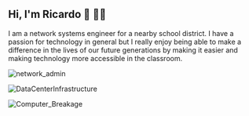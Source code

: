 ## Hi, I'm Ricardo 👋 🧑‍💻
I am a network systems engineer for a nearby school district. I have a passion for technology in general but I really enjoy being able to make a difference in the lives of our future generations by making it easier and making technology more accessible in the classroom. 

![network_admin](https://github.com/user-attachments/assets/946d258a-1b53-41a0-9f1f-4fd7bf95ecd7)

![DataCenterInfrastructure](https://github.com/user-attachments/assets/1f0331da-4c26-4049-83b6-a51ad19bb35f)

![Computer_Breakage](https://github.com/user-attachments/assets/15acb606-e4d4-4307-b087-3be7d21bc59f)




<!--
**rsal77/rsal77** is a ✨ _special_ ✨ repository because its `README.md` (this file) appears on your GitHub profile.

Here are some ideas to get you started:

- 🔭 I’m currently working on ...
- 🌱 I’m currently learning ...
- 👯 I’m looking to collaborate on ...
- 🤔 I’m looking for help with ...
- 💬 Ask me about ...
- 📫 How to reach me: ...
- 😄 Pronouns: ...
- ⚡ Fun fact: ...
-->
